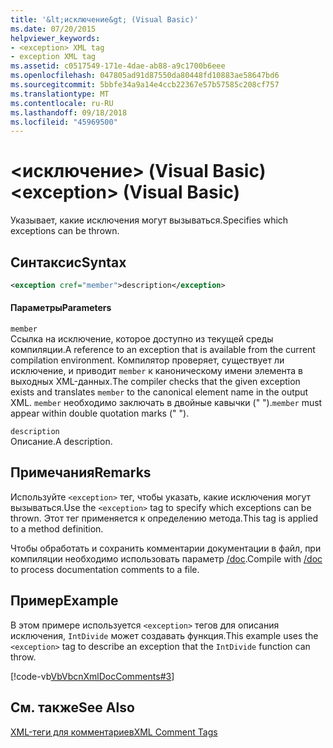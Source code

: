 ```yaml
---
title: '&lt;исключение&gt; (Visual Basic)'
ms.date: 07/20/2015
helpviewer_keywords:
- <exception> XML tag
- exception XML tag
ms.assetid: c0517549-171e-4dae-ab88-a9c1700b6eee
ms.openlocfilehash: 047805ad91d87550da80448fd10883ae58647bd6
ms.sourcegitcommit: 5bbfe34a9a14e4ccb22367e57b57585c208cf757
ms.translationtype: MT
ms.contentlocale: ru-RU
ms.lasthandoff: 09/18/2018
ms.locfileid: "45969500"
---
```

# <a name="ltexceptiongt-visual-basic"></a><span data-ttu-id="78f98-102">&lt;исключение&gt; (Visual Basic)</span><span class="sxs-lookup"><span data-stu-id="78f98-102">&lt;exception&gt; (Visual Basic)</span></span>
<span data-ttu-id="78f98-103">Указывает, какие исключения могут вызываться.</span><span class="sxs-lookup"><span data-stu-id="78f98-103">Specifies which exceptions can be thrown.</span></span>  
  
## <a name="syntax"></a><span data-ttu-id="78f98-104">Синтаксис</span><span class="sxs-lookup"><span data-stu-id="78f98-104">Syntax</span></span>  
  
```xml  
<exception cref="member">description</exception>  
```  
  
#### <a name="parameters"></a><span data-ttu-id="78f98-105">Параметры</span><span class="sxs-lookup"><span data-stu-id="78f98-105">Parameters</span></span>  
 `member`  
 <span data-ttu-id="78f98-106">Ссылка на исключение, которое доступно из текущей среды компиляции.</span><span class="sxs-lookup"><span data-stu-id="78f98-106">A reference to an exception that is available from the current compilation environment.</span></span> <span data-ttu-id="78f98-107">Компилятор проверяет, существует ли исключение, и приводит `member` к каноническому имени элемента в выходных XML-данных.</span><span class="sxs-lookup"><span data-stu-id="78f98-107">The compiler checks that the given exception exists and translates `member` to the canonical element name in the output XML.</span></span> <span data-ttu-id="78f98-108">`member` необходимо заключать в двойные кавычки (" ").</span><span class="sxs-lookup"><span data-stu-id="78f98-108">`member` must appear within double quotation marks (" ").</span></span>  
  
 `description`  
 <span data-ttu-id="78f98-109">Описание.</span><span class="sxs-lookup"><span data-stu-id="78f98-109">A description.</span></span>  
  
## <a name="remarks"></a><span data-ttu-id="78f98-110">Примечания</span><span class="sxs-lookup"><span data-stu-id="78f98-110">Remarks</span></span>  
 <span data-ttu-id="78f98-111">Используйте `<exception>` тег, чтобы указать, какие исключения могут вызываться.</span><span class="sxs-lookup"><span data-stu-id="78f98-111">Use the `<exception>` tag to specify which exceptions can be thrown.</span></span> <span data-ttu-id="78f98-112">Этот тег применяется к определению метода.</span><span class="sxs-lookup"><span data-stu-id="78f98-112">This tag is applied to a method definition.</span></span>  
  
 <span data-ttu-id="78f98-113">Чтобы обработать и сохранить комментарии документации в файл, при компиляции необходимо использовать параметр [/doc](../../../visual-basic/reference/command-line-compiler/doc.md).</span><span class="sxs-lookup"><span data-stu-id="78f98-113">Compile with [/doc](../../../visual-basic/reference/command-line-compiler/doc.md) to process documentation comments to a file.</span></span>  
  
## <a name="example"></a><span data-ttu-id="78f98-114">Пример</span><span class="sxs-lookup"><span data-stu-id="78f98-114">Example</span></span>  
 <span data-ttu-id="78f98-115">В этом примере используется `<exception>` тегов для описания исключения, `IntDivide` может создавать функция.</span><span class="sxs-lookup"><span data-stu-id="78f98-115">This example uses the `<exception>` tag to describe an exception that the `IntDivide` function can throw.</span></span>  
  
 [!code-vb[VbVbcnXmlDocComments#3](../../../visual-basic/language-reference/xmldoc/codesnippet/VisualBasic/exception_1.vb)]  
  
## <a name="see-also"></a><span data-ttu-id="78f98-116">См. также</span><span class="sxs-lookup"><span data-stu-id="78f98-116">See Also</span></span>  
 [<span data-ttu-id="78f98-117">XML-теги для комментариев</span><span class="sxs-lookup"><span data-stu-id="78f98-117">XML Comment Tags</span></span>](../../../visual-basic/language-reference/xmldoc/index.md)
